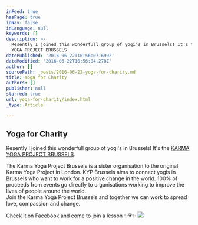 ```yaml
---
inFeed: true
hasPage: true
inNav: false
inLanguage: null
keywords: []
description: >-
  Resently I joined this wonderfull group of yogi’s in Brussels! It's the KARMA
  YOGA PROJECT BRUSSELS.
datePublished: '2016-06-22T16:56:07.690Z'
dateModified: '2016-06-22T16:56:04.278Z'
author: []
sourcePath: _posts/2016-06-22-yoga-for-charity.md
title: Yoga for Charity
authors: []
publisher: null
starred: true
url: yoga-for-charity/index.html
_type: Article

---
```

## Yoga for Charity

Resently I joined this wonderfull group of yogi's in Brussels! It's the [KARMA YOGA PROJECT BRUSSELS][0].

The Karma Yoga Project Brussels is a sister organisation to the original Karma Yoga Project in London. KYP Brussels aims to connect yogis in Brussels who want to work for a positive change in the world. 100% of proceeds from events go directly to organisations working to improve the lives of people around the world.   
Join the Karma Yoga Project Brussels and together we can work to spread love, compassion and change.

Check it on Facebook and come to join a lesson ✨💗✨
![](https://the-grid-user-content.s3-us-west-2.amazonaws.com/edacd517-b22e-4716-85d5-cc1f2a1e17d8.jpg)

[0]: https://www.facebook.com/kypbrussels/